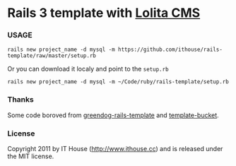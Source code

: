 # Rails 3 template with [Lolita CMS](https://github.com/ithouse/lolita)

### USAGE

    rails new project_name -d mysql -m https://github.com/ithouse/rails-template/raw/master/setup.rb

Or you can download it localy and point to the `setup.rb`

    rails new project_name -d mysql -m ~/Code/ruby/rails-template/setup.rb
    
### Thanks

Some code boroved from [greendog-rails-template](https://github.com/greendog99/greendog-rails-template) and [template-bucket](https://github.com/perfectline/template-bucket).

### License

Copyright 2011 by IT House (http://www.ithouse.cc) and is released under the MIT license.